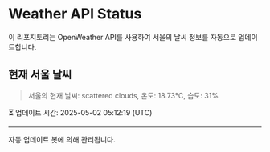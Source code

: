 
# Weather API Status

이 리포지토리는 OpenWeather API를 사용하여 서울의 날씨 정보를 자동으로 업데이트합니다.

## 현재 서울 날씨
> 서울의 현재 날씨: scattered clouds, 온도: 18.73°C, 습도: 31%

⏳ 업데이트 시간: 2025-05-02 05:12:19 (UTC)

---
자동 업데이트 봇에 의해 관리됩니다.
